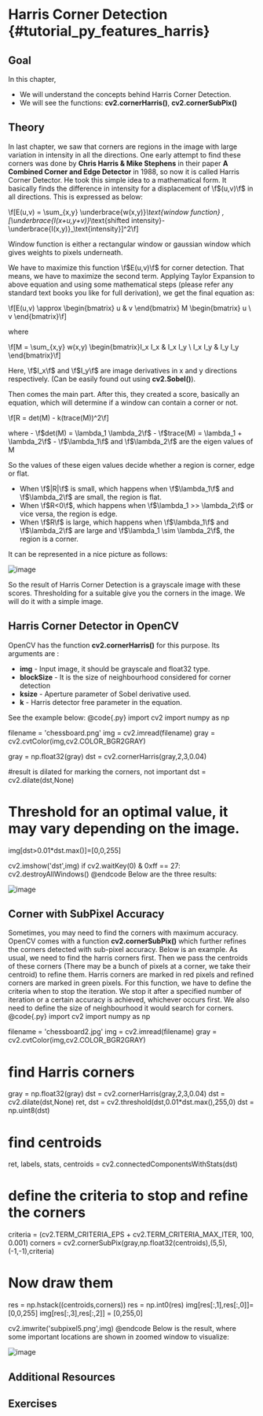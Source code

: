 Harris Corner Detection {#tutorial_py_features_harris}
=======================

Goal
----

In this chapter,

-   We will understand the concepts behind Harris Corner Detection.
-   We will see the functions: **cv2.cornerHarris()**, **cv2.cornerSubPix()**

Theory
------

In last chapter, we saw that corners are regions in the image with large variation in intensity in
all the directions. One early attempt to find these corners was done by **Chris Harris & Mike
Stephens** in their paper **A Combined Corner and Edge Detector** in 1988, so now it is called
Harris Corner Detector. He took this simple idea to a mathematical form. It basically finds the
difference in intensity for a displacement of \f$(u,v)\f$ in all directions. This is expressed as below:

\f[E(u,v) = \sum_{x,y} \underbrace{w(x,y)}_\text{window function} \, [\underbrace{I(x+u,y+v)}_\text{shifted intensity}-\underbrace{I(x,y)}_\text{intensity}]^2\f]

Window function is either a rectangular window or gaussian window which gives weights to pixels
underneath.

We have to maximize this function \f$E(u,v)\f$ for corner detection. That means, we have to maximize the
second term. Applying Taylor Expansion to above equation and using some mathematical steps (please
refer any standard text books you like for full derivation), we get the final equation as:

\f[E(u,v) \approx \begin{bmatrix} u & v \end{bmatrix} M \begin{bmatrix} u \\ v \end{bmatrix}\f]

where

\f[M = \sum_{x,y} w(x,y) \begin{bmatrix}I_x I_x & I_x I_y \\ I_x I_y & I_y I_y \end{bmatrix}\f]

Here, \f$I_x\f$ and \f$I_y\f$ are image derivatives in x and y directions respectively. (Can be easily found
out using **cv2.Sobel()**).

Then comes the main part. After this, they created a score, basically an equation, which will
determine if a window can contain a corner or not.

\f[R = det(M) - k(trace(M))^2\f]

where
    -   \f$det(M) = \lambda_1 \lambda_2\f$
    -   \f$trace(M) = \lambda_1 + \lambda_2\f$
    -   \f$\lambda_1\f$ and \f$\lambda_2\f$ are the eigen values of M

So the values of these eigen values decide whether a region is corner, edge or flat.

-   When \f$|R|\f$ is small, which happens when \f$\lambda_1\f$ and \f$\lambda_2\f$ are small, the region is
    flat.
-   When \f$R<0\f​$, which happens when \f$\lambda_1 >> \lambda_2\f​$ or vice versa, the region is edge.
-   When \f$R\f$ is large, which happens when \f$\lambda_1\f$ and \f$\lambda_2\f$ are large and
    \f$\lambda_1 \sim \lambda_2\f$, the region is a corner.

It can be represented in a nice picture as follows:

![image](images/harris_region.jpg)

So the result of Harris Corner Detection is a grayscale image with these scores. Thresholding for a suitable give you the corners in the image. We will do it with a simple image.

Harris Corner Detector in OpenCV
--------------------------------

OpenCV has the function **cv2.cornerHarris()** for this purpose. Its arguments are :

-   **img** - Input image, it should be grayscale and float32 type.
-   **blockSize** - It is the size of neighbourhood considered for corner detection
-   **ksize** - Aperture parameter of Sobel derivative used.
-   **k** - Harris detector free parameter in the equation.

See the example below:
@code{.py}
import cv2
import numpy as np

filename = 'chessboard.png'
img = cv2.imread(filename)
gray = cv2.cvtColor(img,cv2.COLOR_BGR2GRAY)

gray = np.float32(gray)
dst = cv2.cornerHarris(gray,2,3,0.04)

#result is dilated for marking the corners, not important
dst = cv2.dilate(dst,None)

# Threshold for an optimal value, it may vary depending on the image.
img[dst>0.01*dst.max()]=[0,0,255]

cv2.imshow('dst',img)
if cv2.waitKey(0) & 0xff == 27:
    cv2.destroyAllWindows()
@endcode
Below are the three results:

![image](images/harris_result.jpg)

Corner with SubPixel Accuracy
-----------------------------

Sometimes, you may need to find the corners with maximum accuracy. OpenCV comes with a function **cv2.cornerSubPix()** which further refines the corners detected with sub-pixel accuracy. Below is an example. As usual, we need to find the harris corners first. Then we pass the centroids of these corners (There may be a bunch of pixels at a corner, we take their centroid) to refine them. Harris corners are marked in red pixels and refined corners are marked in green pixels. For this function, we have to define the criteria when to stop the iteration. We stop it after a specified number of iteration or a certain accuracy is achieved, whichever occurs first. We also need to define the size of neighbourhood it would search for corners.
@code{.py}
import cv2
import numpy as np

filename = 'chessboard2.jpg'
img = cv2.imread(filename)
gray = cv2.cvtColor(img,cv2.COLOR_BGR2GRAY)

# find Harris corners
gray = np.float32(gray)
dst = cv2.cornerHarris(gray,2,3,0.04)
dst = cv2.dilate(dst,None)
ret, dst = cv2.threshold(dst,0.01*dst.max(),255,0)
dst = np.uint8(dst)

# find centroids
ret, labels, stats, centroids = cv2.connectedComponentsWithStats(dst)

# define the criteria to stop and refine the corners
criteria = (cv2.TERM_CRITERIA_EPS + cv2.TERM_CRITERIA_MAX_ITER, 100, 0.001)
corners = cv2.cornerSubPix(gray,np.float32(centroids),(5,5),(-1,-1),criteria)

# Now draw them
res = np.hstack((centroids,corners))
res = np.int0(res)
img[res[:,1],res[:,0]]=[0,0,255]
img[res[:,3],res[:,2]] = [0,255,0]

cv2.imwrite('subpixel5.png',img)
@endcode
Below is the result, where some important locations are shown in zoomed window to visualize:

![image](images/subpixel3.png)

Additional Resources
--------------------

Exercises
---------
